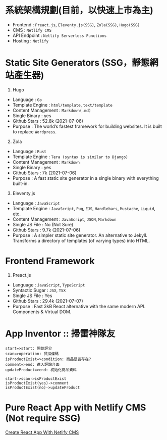 # 系統架構規劃(目前，以快速上市為主)

- Frontend : `Preact.js`, `Eleventy.js(SSG)`, `Zola(SSG)`, `Hugo(SSG)`
- CMS : `Netlify CMS`
- API Endpoint : `Netlify Serverless Functions`
- Hosting : `Netlify`

# Static Site Generators (SSG，靜態網站產生器)

1. Hugo
- Language : `Go`
- Template Engine : `html/template`, `text/template`
- Content Management : `Markdown(.md)`
- Single Binary : yes
- Github Stars : 52.8k (2021-07-06)
- Purpose : The world’s fastest framework for building websites. It is built to replace `Wordpress`.
2. Zola
- Language : `Rust`
- Template Engine : `Tera (syntax is similar to Django) `
- Content Management : `Markdown`
- Single Binary : yes
- Github Stars : 7k (2021-07-06)
- Purpose : A fast static site generator in a single binary with everything built-in.
3. Eleventy.js
- Language : `JavaScript`
- Template Engine : `JavaScript`, `Pug`, `EJS`, `Handlebars`, `Mustache`, `Liquid`, etc.
- Content Management : `JavaScript`, `JSON`, `Markdown`
- Single JS File : No (Not Sure)
- Github Stars : 9.7k (2021-07-06)
- Purpose : A simpler static site generator. An alternative to Jekyll. Transforms a directory of templates (of varying types) into HTML.

# Frontend Framework

1. Preact.js
- Language : `JavaScript`, `TypeScript`
- Syntactic Sugar : `JSX`, `TSX`
- Single JS File : Yes
- Github Stars : 29.4k (2021-07-07)
- Purpose : Fast 3kB React alternative with the same modern API. Components & Virtual DOM.

# App Inventor :: 掃雷神隊友

```flow
start=>start: 開始評分
scan=>operation: 掃描條碼
isProductExist=>condition: 商品是否存在?
comment=>end: 進入評論介面
updateProduct=>end: 初始化商品資料

start->scan->isProductExist
isProductExist(yes)->comment
isProductExist(no)->updateProduct
```

# Pure React App with Netlify CMS (Not require SSG)
[Create React App With Netlify CMS](https://www.youtube.com/watch?v=CZ0JBAf3_r4)
